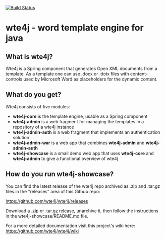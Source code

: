 [![Build Status](https://travis-ci.org/wte4j/wte4j.svg?branch=master)](https://travis-ci.org/wte4j/wte4j)

# wte4j - word template engine for java

## What is wte4j?
Wte4j is a Spring component that generates Open XML documents from a template.
As a template one can use .docx or .dotx files with content-controls used by Microsoft Word as placeholders for the dynamic content.

## What do you get?
Wte4j consists of five modules:

- **wte4j-core** is the template engine, usable as a Spring component
- **wte4j-admin** is a web fragment for managing the templates in a repository of a wte4j instance
- **wte4j-admin-auth** is a web fragment that implements an authentication solution
- **wte4j-admin-war** is a web app that combines **wte4j-admin** and **wte4j-admin-auth**
- **wte4j-showcase** is a small demo web app that uses **wte4j-core** and **wte4j-admin** to give a functional overview of wte4j

## How do you run wte4j-showcase?
You can find the latest release of the wte4j repo archived as .zip and .tar.gz files in the "releases" area of this Github repo:

https://github.com/wte4j/wte4j/releases

Download a .zip or .tar.gz release, unarchive it, then follow the instructions in the wte4j-showcase/README.md file.

For a more detailed documentation visit this project's wiki here: https://github.com/wte4j/wte4j/wiki
